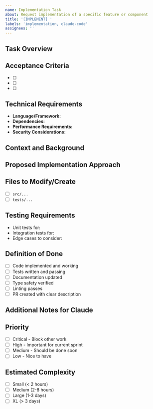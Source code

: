 ```yaml
---
name: Implementation Task
about: Request implementation of a specific feature or component
title: '[IMPLEMENT] '
labels: 'implementation, claude-code'
assignees: ''
---
```


## Task Overview

<!-- Provide a clear, concise description of what needs to be implemented -->

## Acceptance Criteria

<!-- List specific, measurable criteria that must be met for this task to be considered complete -->

- [ ]
- [ ]
- [ ]

## Technical Requirements

<!-- Specify any technical constraints or requirements -->

- **Language/Framework:**
- **Dependencies:**
- **Performance Requirements:**
- **Security Considerations:**

## Context and Background

<!-- Provide any relevant context, links to documentation, or related issues -->

## Proposed Implementation Approach

<!-- Optional: Suggest how this might be implemented -->

## Files to Modify/Create

<!-- List specific files that will need to be created or modified -->

- [ ] `src/...`
- [ ] `tests/...`

## Testing Requirements

<!-- Describe what tests should be written -->

- Unit tests for:
- Integration tests for:
- Edge cases to consider:

## Definition of Done

- [ ] Code implemented and working
- [ ] Tests written and passing
- [ ] Documentation updated
- [ ] Type safety verified
- [ ] Linting passes
- [ ] PR created with clear description

## Additional Notes for Claude

<!-- Any specific instructions or context for Claude Code to consider -->

## Priority

- [ ] Critical - Block other work
- [ ] High - Important for current sprint
- [ ] Medium - Should be done soon
- [ ] Low - Nice to have

## Estimated Complexity

- [ ] Small (< 2 hours)
- [ ] Medium (2-8 hours)
- [ ] Large (1-3 days)
- [ ] XL (> 3 days)
